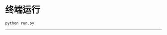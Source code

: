# 终端运行

```shell
python run.py
```
*************************************************************************************************************************************************************************************************************************************************************************************************************************************************************************************************************************************************************************************************************************************************************************************************************************************************************************************************************